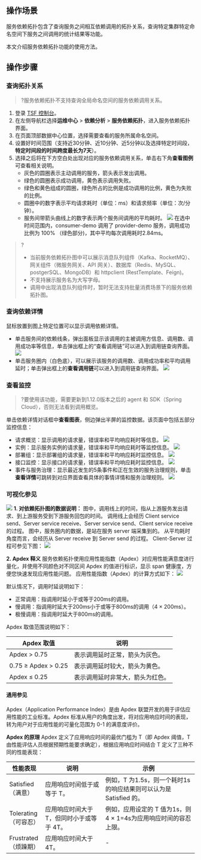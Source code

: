 ## 操作场景

服务依赖拓扑包含了查询服务之间相互依赖调用的拓扑关系，查询特定集群特定命名空间下服务之间调用的统计结果等功能。

本文介绍服务依赖拓扑功能的使用方法。

## 操作步骤

### 查询拓扑关系

> ?服务依赖拓扑不支持查询全局命名空间的服务依赖调用关系。

1. 登录 [TSF 控制台](https://console.cloud.tencent.com/tsf)。
2. 在左侧导航栏选择**运维中心** > **依赖分析** > **服务依赖拓扑**，进入服务依赖拓扑界面。
3. 在页面顶部数据中心位置，选择需要查看的服务所属命名空间。
4. 设置好时间范围（支持近30分钟、近10分钟、近5分钟以及选择特定时间段，**特定时间段的时间跨度最长为7天**）。
5. 选择之后将在下方空白处出现对应的服务依赖调用关系，单击右下角**查看图例**可查看相关说明。
   - 灰色的圆圈表示主动调用的服务，箭头表示发出调用。
   - 绿色的圆圈表示成功调用，黄色表示调用失败。
   - 绿色和黄色组成的圆圈，绿色所占的比例是成功调用的比例，黄色为失败的比例。
   - 圆圈中的数字表示平均请求耗时（单位：ms）和请求频率（单位：次/分钟）。
   - 服务间带箭头曲线上的数字表示两个服务间调用的平均耗时。
     ![](https://qcloudimg.tencent-cloud.cn/raw/2d2e1c7b2a931734b17bb1ba6ca1e14e.png)
     在选中时间范围内，consumer-demo 调用了 provider-demo 服务，调用成功比例为 100% （绿色部分)，其中平均每次调用耗时2.84ms。
>?
>- 当前服务依赖拓扑图中可以展示消息队列组件（Kafka、RocketMQ）、网关组件（微服务网关、API 网关）、数据库（Redis、MySQL、postgerSQL、MongoDB）和 httpclient (RestTemplate、Feign)。
>- 不支持展示服务名为大写字母。
>- 调用中出现消息队列组件时，暂时无法支持批量消费场景下的服务依赖拓扑图。



### 查询依赖详情

鼠标放置到图上特定位置可以显示调用依赖详情。

- 单击服务间的依赖线条，弹出面板显示该调用的主被调用方信息、调用数、调用成功率等信息，单击弹出框上的“查看调用链”可以进入到调用链查询界面。
  ![](https://main.qcloudimg.com/raw/47a09f85a1fe112ca92872cc02d08da5.png)
- 单击服务圈内（白色底），可以展示该服务的调用数、调用成功率和平均调用延时；单击弹出框上的**查看调用链**可以进入到调用链查询界面。
  ![](https://main.qcloudimg.com/raw/a1037cc1f19dae4813aa511ea7ec5bbe.png)



### 查看监控

>?要使用该功能，需要更新到1.12.0版本之后的 agent 和 SDK（Spring Cloud），否则无法看到调用概览。

单击依赖详情对话框中**查看图表**，侧边弹出半屏的监控数据。该页面中包括五部分监控信息：

- 请求概览：显示调用的请求量，错误率和平均响应耗时等信息。
  ![](https://qcloudimg.tencent-cloud.cn/raw/cf8d3eb0fafda813b3cc98004207ecc9.png)
- 实例：显示服务实例的请求量，错误率和平均响应耗时等监控信息。
  ![](https://qcloudimg.tencent-cloud.cn/raw/e2aeeef12b26d9b9c1a2b3ee430122cf.png)
- 部署组：显示部署组的请求量，错误率和平均响应耗时监控信息。
  ![](https://qcloudimg.tencent-cloud.cn/raw/df57ab7f827b4084fe35479b44e7f5f5.png)
- 接口监控：显示接口的请求量，错误率和平均响应耗时监控信息。
  ![](https://qcloudimg.tencent-cloud.cn/raw/6b8db75ca150f79ce0fc337d44fc2d66.png)
- 事件与服务治理：显示最近发生的5条事件和正在生效的服务治理规则，单击**查看详情**可跳转到对应界面查看具体的事情详情和服务治理规则。
  ![](https://qcloudimg.tencent-cloud.cn/raw/b19c41aea5dfe874f333005192c61eba.png)

### 可视化参见

![](https://main.qcloudimg.com/raw/67fb7dbb104ef742a58a431b56cbc83f.png)
**1. 对依赖拓扑图的数据说明：**
图中，调用线上的时间，指从上游服务发出请求、到上游服务受到下游服务回包的时间。
调用线上会经历 Client service send、Server service receive、Server service send、Client service receive 的过程。
图中，服务圈内的数据，是站在服务 server 端采集到的。
从平均耗时角度而言，会经历从 Server receive 到 Server send 的过程。
Client-Server 过程可参见下图：
![](https://main.qcloudimg.com/raw/c2494634e6dc7b2bf5a93afe0de92bec.png)

**2. Apdex 释义**
服务依赖拓扑使用应用性能指数（Apdex）对应用性能满意度进行量化，并使用不同颜色对不同区间 Apdex 的值进行标识，显示 span 健康度，方便您快速发现应用性能问题。
应用性能指数（Apdex）的计算方式如下：
![](https://main.qcloudimg.com/raw/9f50af2472a8078296023844101ac6b5.png)

默认情况下，调用时延说明如下：

- 正常调用：指调用时延小于或等于200ms的调用。
- 慢调用：指调用时延大于200ms小于或等于800ms的调用（4 × 200ms）。
- 极慢调用：指调用时延大于800ms的调用。

Apdex 取值范围说明如下：

| Apdex 取值          | 说明                             |
| ------------------- | -------------------------------- |
| Apdex > 0.75        | 表示调用延时正常，箭头为灰色。   |
| 0.75 ≥ Apdex > 0.25 | 表示调用延时较大，箭头为黄色。   |
| Apdex ≤ 0.25        | 表示调用延时非常大，箭头为红色。 |

#### 通用参见

Apdex（Application Performance Index）是由 Apdex 联盟开发的用于评估应用性能的工业标准。Apdex 标准从用户的角度出发，将对应用响应时间的表现，转为用户对于应用性能的可量化范围为 0-1 的满意度评价。

**Apdex 的原理**
Apdex 定义了应用响应时间的最优门槛为 T（即 Apdex 阈值，T 由性能评估人员根据预期性能要求确定），根据应用响应时间结合 T 定义了三种不同的性能表现：

| 性能表现                              | 说明                                      | 示例                                                         |
| ------------------------------------- | ----------------------------------------- | ------------------------------------------------------------ |
| Satisfied<br><nobr>（满意）</nobr>    | 应用响应时间低于或等于 T。                | 例如，T 为1.5s，则一个耗时1s的响应结果则可以认为是 Satisfied 的。 |
| Tolerating<br><nobr>（可容忍）</nobr> | 应用响应时间大于 T，但同时小于或等于 4T。 | 例如，应用设定的 T 值为1s，则4 × 1=4s为应用响应时间的容忍上限。 |
| Frustrated<br><nobr>（烦躁期）</nobr> | 应用响应时间大于 4T。                     | -                                                            |

